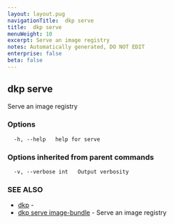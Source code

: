 ```yaml
---
layout: layout.pug
navigationTitle:  dkp serve
title:  dkp serve
menuWeight: 10
excerpt: Serve an image registry
notes: Automatically generated, DO NOT EDIT
enterprise: false
beta: false
---
```

<!-- vale off -->
<!-- markdownlint-disable -->

## dkp serve

Serve an image registry

### Options

```
  -h, --help   help for serve
```

### Options inherited from parent commands

```
  -v, --verbose int   Output verbosity
```

### SEE ALSO

* [dkp](/dkp/kommander/2.2/cli/dkp/)	 - 
* [dkp serve image-bundle](/dkp/kommander/2.2/cli/dkp/serve/image-bundle/)	 - Serve an image registry

